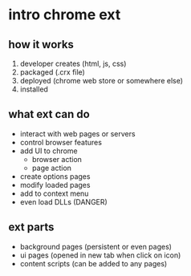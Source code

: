 # intro chrome ext

## how it works

1. developer creates (html, js, css)
2. packaged (.crx file)
3. deployed (chrome web store or somewhere else)
4. installed

## what ext can do

- interact with web pages or servers
- control browser features
- add UI to chrome
  - browser action
  - page action
- create options pages
- modify loaded pages
- add to context menu
- even load DLLs (DANGER)

## ext parts

- background pages (persistent or even pages)
- ui pages (opened in new tab when click on icon)
- content scripts (can be added to any pages)
